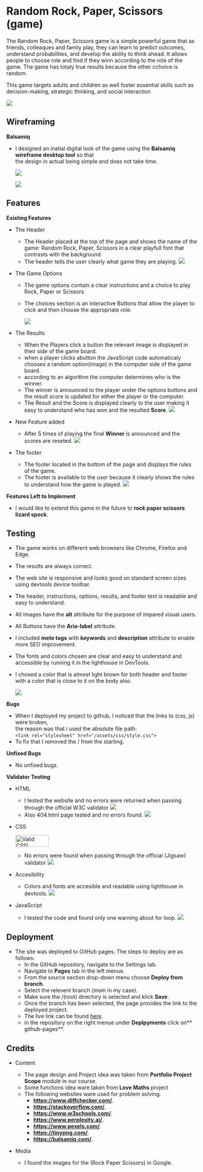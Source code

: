 
# Random Rock, Paper, Scissors (game) 
The Random Rock, Paper, Scissors game is a simple  powerful game that as friends, colleaques and family play, they can learn to predict outcomes, understand probabilities, and develop the ability to think ahead.
It allows people to choose role and find if they winn according to the role of the game.
The game has totaly true results because the other cchoice is random.

This game targets adults and children as well foster essential skills such as decision-making, strategic thinking, and social interaction

 
![](/assets/images/readme/testing/responsive.png)

## Wireframing
**Balsamiq**
- I designed an inatial digital look of the game using the **Balsamiq wireframe desktop tool** so that  
  the design in actual being simple and does not take time.

  ![](/assets/images/readme/testing/wireframing.png)
  
  ![](/assets/images/readme/testing/wireframing-mobile.png)


## Features

**Existing Features**

- The Header
  - The Header placed at the top of the page and shows the name of the game: Random Rock, Paper, Scissors
    in a clear playfull font that contrasts with the background.
  - The header tells the user clearly what game they are playing.
![](/assets/images/readme/testing/header.png)

- The Game Options
  - The game options contain a clear instructions and a choice to play Rock, Paper or Scissors  
  - The choices section is an interactive Buttons that allow the player to click and then choose the 
    appropriate role.

    ![](/assets/images/readme/testing/options.png)
- The Results
  * When the Players click a button the relevant image is displayed in their side of the game board.
  + when a player clicks abutton the JavaScript code automaticaly chooses a random option(image) 
    in the computer side of the game board.
  * according to an algorithm the computer determines who is the winner.
  - The winner is announced to the player under the options buttons and the result score is updated for 
    either the player or the computer.
  + The Result and the Score is displayed clearly to the user making it easy to understand
      who has won and the resulted **Score**.
      ![](/assets/images/readme/testing/result.png)
- New Feature added
  - After 5 times of playing the final **Winner** is announced and the scores are reseted.
  ![](/assets/images/readme/testing/final-winner.png)
- The footer
  - The footer located in the bottom of the page and displays the rules of the game.
  - The footer is available to the user because it clearly shows the rules to understand
     how the game is played.
     ![](/assets/images/readme/testing/footer.png)

**Features Left to Implement**
- I would like to extend this game in the future to  **rock paper scissors lizard spock**.
## Testing
  - The game works on different web browsers like Chrome, Firefox and Edge.
  - The results are always correct.
  - The web site is responsive and looks good on standard screen sizes using devtools device toolbar.
  - The header, instructions, options, results, and footer text is readable and easy to understand.
  
  
  - All Images have the **alt** attribute for the purpose of impared visual users.
  - All Buttons have the **Aria-label** attribute.
  - I included **mete tags** with **keywords** and **description** attribute to enable more
    SEO improvement.
  - The fonts and colors chosen are clear and easy to understand and accessible by running it 
     in the lighthouse in DevTools.
  - I chosed  a color that is almost light brown for both header and footer
     with a color that is close to it on the body also.  


     ![](/assets/images/readme/testing/testing.png)
     
     

**Bugs**
  - When I deployed my project to github, I noticed that the  links to (css, js) were broken, \
    the reason was that i used the absolute file path:\
    `<link rel="stylesheet" href="/assets/css/style.css">`
  - To fix that I removed the / from the starting.


**Unfixed Bugs**
  - No unfixed bugs.

  
**Validator Testing**
  - HTML
    - I tested the website and no errors were returned when passing through the official W3C validator
    ![](/assets/images/readme/testing/html-validator.png)
    - Also 404.html page tested and no errors found.
    ![](/assets/images/readme/testing/errorpage.png)
    
  - CSS 
    <p>
       <a href="http://jigsaw.w3.org/css-validator/check/referer">
        <img style="border:0;width:88px;height:31px"
            src="http://jigsaw.w3.org/css-validator/images/vcss"
            alt="Valid CSS!" />
       </a>
    </p>
    
    - No errors were found when passing through the official (Jigsaw) validator
      ![](/assets/images/readme/testing/css-validator.png)
  - Accesibility
    - Colors and fonts are accesible and readable using lighthouse in devtools.
      ![](/assets/images/readme/testing/testing.png)
 - JavaScript
   - I tested the code and found only one warning about for loop.
    ![](/assets/images/readme/testing/Js.png)
## Deployment

  - The site was deployed to GitHub pages. The steps to deploy are as follows:
    - In the GitHub repository, navigate to the Settings tab.
    - Navigate to **Pages** tab in the left menue.
    - From the source section drop-down menu choose **Deploy from branch**.
    - Select the relevent branch (*main* in my case).
    - Make sure the /(root) directory is selected and klick **Save**.
    - Once the branch has been selected, the page provides the link to the deployed project.
    - The live link can be found [here](https://github.com/kasemdeautsch/pp2).
    - in the repository on the right menue under **Deplpyments** click on** github-pages**.

## Credits
- Content
  - The page design and Project idea was taken from **Portfolio Project Scope** module in our course.
  - Some functions idea ware taken from **Love Maths** project
  - The following websites ware used for problem solving.
    - **https://www.diffchecker.com/**.
    - **https://stackoverflow.com/**.
    - **https://www.w3schools.com/**.
    - **https://www.perplexity.ai/**.
    - **https://www.pexels.com/**.
    - **https://tinypng.com/**.
    -  **https://balsamiq.com/**.

- Media
  - I found the images for the (Rock Paper Scissors) in Google.
  